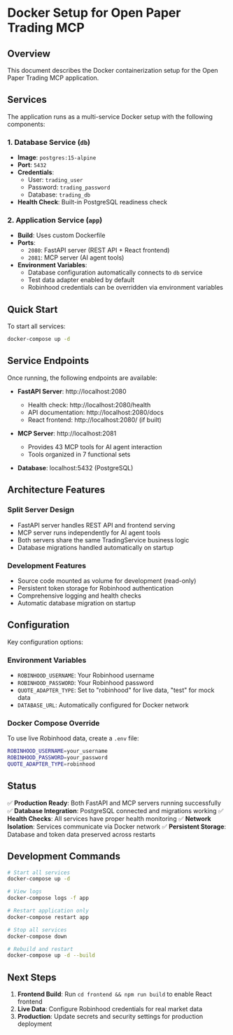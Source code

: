 # Docker Setup for Open Paper Trading MCP

## Overview

This document describes the Docker containerization setup for the Open Paper Trading MCP application.

## Services

The application runs as a multi-service Docker setup with the following components:

### 1. Database Service (`db`)
- **Image**: `postgres:15-alpine`
- **Port**: `5432`
- **Credentials**: 
  - User: `trading_user`
  - Password: `trading_password`
  - Database: `trading_db`
- **Health Check**: Built-in PostgreSQL readiness check

### 2. Application Service (`app`)
- **Build**: Uses custom Dockerfile
- **Ports**: 
  - `2080`: FastAPI server (REST API + React frontend)
  - `2081`: MCP server (AI agent tools)
- **Environment Variables**:
  - Database configuration automatically connects to `db` service
  - Test data adapter enabled by default
  - Robinhood credentials can be overridden via environment variables

## Quick Start

To start all services:

```bash
docker-compose up -d
```

## Service Endpoints

Once running, the following endpoints are available:

- **FastAPI Server**: http://localhost:2080
  - Health check: http://localhost:2080/health
  - API documentation: http://localhost:2080/docs
  - React frontend: http://localhost:2080/ (if built)

- **MCP Server**: http://localhost:2081
  - Provides 43 MCP tools for AI agent interaction
  - Tools organized in 7 functional sets

- **Database**: localhost:5432 (PostgreSQL)

## Architecture Features

### Split Server Design
- FastAPI server handles REST API and frontend serving
- MCP server runs independently for AI agent tools
- Both servers share the same TradingService business logic
- Database migrations handled automatically on startup

### Development Features
- Source code mounted as volume for development (read-only)
- Persistent token storage for Robinhood authentication
- Comprehensive logging and health checks
- Automatic database migration on startup

## Configuration

Key configuration options:

### Environment Variables
- `ROBINHOOD_USERNAME`: Your Robinhood username
- `ROBINHOOD_PASSWORD`: Your Robinhood password  
- `QUOTE_ADAPTER_TYPE`: Set to "robinhood" for live data, "test" for mock data
- `DATABASE_URL`: Automatically configured for Docker network

### Docker Compose Override
To use live Robinhood data, create a `.env` file:

```bash
ROBINHOOD_USERNAME=your_username
ROBINHOOD_PASSWORD=your_password
QUOTE_ADAPTER_TYPE=robinhood
```

## Status

✅ **Production Ready**: Both FastAPI and MCP servers running successfully
✅ **Database Integration**: PostgreSQL connected and migrations working
✅ **Health Checks**: All services have proper health monitoring
✅ **Network Isolation**: Services communicate via Docker network
✅ **Persistent Storage**: Database and token data preserved across restarts

## Development Commands

```bash
# Start all services
docker-compose up -d

# View logs
docker-compose logs -f app

# Restart application only
docker-compose restart app

# Stop all services
docker-compose down

# Rebuild and restart
docker-compose up -d --build
```

## Next Steps

1. **Frontend Build**: Run `cd frontend && npm run build` to enable React frontend
2. **Live Data**: Configure Robinhood credentials for real market data
3. **Production**: Update secrets and security settings for production deployment